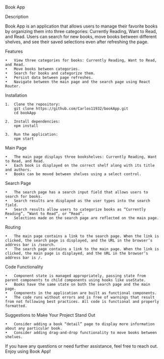 Book App

Description

Book App is an application that allows users to manage their favorite books by organizing them into three categories: Currently Reading, Want to Read, and Read. Users can search for new books, move books between different shelves, and see their saved selections even after refreshing the page.

Features

	•	View three categories for books: Currently Reading, Want to Read, and Read.
	•	Move books between categories.
	•	Search for books and categorize them.
	•	Persist data between page refreshes.
	•	Navigate between the main page and the search page using React Router.

Installation

	1.	Clone the repository:
        git clone https://github.com/Carlos11932/bookApp.git
        cd bookApp

    2.	Install dependencies:
        npm install

    3.	Run the application:
        npm start

Main Page

	•	The main page displays three bookshelves: Currently Reading, Want to Read, and Read.
	•	Each book is displayed on the correct shelf along with its title and authors.
	•	Books can be moved between shelves using a select control.

Search Page

	•	The search page has a search input field that allows users to search for books.
	•	Search results are displayed as the user types into the search field.
	•	Search results allow users to categorize books as “Currently Reading”, “Want to Read”, or “Read”.
	•	Selections made on the search page are reflected on the main page.

Routing

	•	The main page contains a link to the search page. When the link is clicked, the search page is displayed, and the URL in the browser’s address bar is /search.
	•	The search page contains a link to the main page. When the link is clicked, the main page is displayed, and the URL in the browser’s address bar is /.

Code Functionality

	•	Component state is managed appropriately, passing state from parent components to child components using hooks like useState.
	•	Books have the same state on both the search page and the main page.
	•	Components in the application are built as functional components.
	•	The code runs without errors and is free of warnings that result from not following best practices. All code is functional and properly formatted.

Suggestions to Make Your Project Stand Out

	•	Consider adding a book “detail” page to display more information about any particular book.
	•	Consider adding drag-and-drop functionality to move books between shelves.

If you have any questions or need further assistance, feel free to reach out. Enjoy using Book App!
